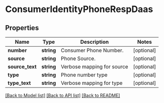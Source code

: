 # ConsumerIdentityPhoneRespDaas

## Properties
Name | Type | Description | Notes
------------ | ------------- | ------------- | -------------
**number** | **string** | Consumer Phone Number. | [optional] 
**source** | **string** | Phone Source. | [optional] 
**source_text** | **string** | Verbose mapping for source | [optional] 
**type** | **string** | Phone number type | [optional] 
**type_text** | **string** | Verbose mapping for type | [optional] 

[[Back to Model list]](../README.md#documentation-for-models) [[Back to API list]](../README.md#documentation-for-api-endpoints) [[Back to README]](../README.md)



